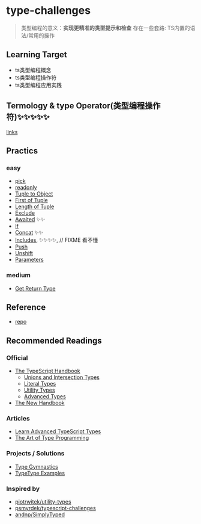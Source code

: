 # type-challenges
> 类型编程的意义：**实现更精准的类型提示和检查**
> 存在一些套路: TS内置的语法/常用的操作
## Learning Target
- ts类型编程概念
- ts类型编程操作符
- ts类型编程应用实践
## Termology & type Operator(类型编程操作符)✨✨✨✨✨
[links](./type%20operator.md#L3)

## Practics
### easy

- [pick](./easy/4.ts)
- [readonly](./easy/7.ts)
- [Tuple to Object](./easy/11.ts)
- [First of Tuple](./easy/14.ts)
- [Length of Tuple](./easy/18.ts)
- [Exclude](./easy/43.ts)
- [Awaited](./easy/189.ts) ✨✨
- [If](./easy/268.ts)
- [Concat](./easy/533.ts) ✨✨
- [Includes](./easy/898.ts), ✨✨✨✨, // FIXME 看不懂
- [Push](./easy/3057.md)
- [Unshift](./easy/3060.md)
- [Parameters](./easy/3312.md)
### medium
- [Get Return Type](./medium/2.ts)

## Reference

- [repo](https://github.com/type-challenges/type-challenges/)

## Recommended Readings

### Official

- [The TypeScript Handbook](https://www.typescriptlang.org/docs/handbook/intro.html)
  - [Unions and Intersection Types](https://www.typescriptlang.org/docs/handbook/2/everyday-types.html#union-types)
  - [Literal Types](https://www.typescriptlang.org/docs/handbook/2/everyday-types.html#literal-types)
  - [Utility Types](https://www.typescriptlang.org/docs/handbook/utility-types.html)
  - [Advanced Types](https://www.typescriptlang.org/docs/handbook/2/types-from-types.html)
- [The New Handbook](https://github.com/microsoft/TypeScript-Website/tree/v2/packages/documentation/copy/en/handbook-v2)

### Articles

- [Learn Advanced TypeScript Types](https://medium.com/free-code-camp/typescript-curry-ramda-types-f747e99744ab)
- [The Art of Type Programming](https://mistlog.medium.com/the-art-of-type-programming-cfd933bdfff7)

### Projects / Solutions

- [Type Gymnastics](https://github.com/g-plane/type-gymnastics)
- [TypeType Examples](https://github.com/mistlog/typetype-examples)

### Inspired by

- [piotrwitek/utility-types](https://github.com/piotrwitek/utility-types)
- [psmyrdek/typescript-challenges](https://github.com/psmyrdek/typescript-challenges)
- [andnp/SimplyTyped](https://github.com/andnp/SimplyTyped)
